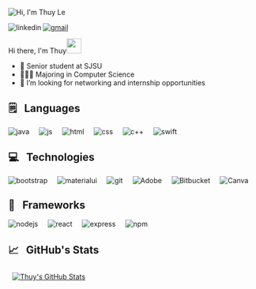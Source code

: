 
![Hi, I'm Thuy Le](https://user-images.githubusercontent.com/67810546/118386433-53463d00-b5cc-11eb-9890-ac4f0661506b.png)

[<img align="left" alt="linkedin" src="https://img.shields.io/badge/LinkedIn-0077B5?&style=for-the-badge&logo=linkedin&logoColor=white" />](https://www.linkedin.com/in/thuyle97) 
[<img alt="gmail" src="https://img.shields.io/badge/Gmail-D14836?style=for-the-badge&logo=gmail&logoColor=white" />](mailto:thuynhatphuong.le@sjsu.edu) 

Hi there, I'm Thuy<img src="https://raw.githubusercontent.com/MartinHeinz/MartinHeinz/master/wave.gif" width="30px">
- 🌱 Senior student at SJSU
- 👩🏻‍💻 Majoring in Computer Science
- 💞️ I’m looking for networking and internship opportunities

<h2>🗒 &nbsp Languages</h3>

<img alt="java" src="https://img.shields.io/badge/Java-ED8B00?style=for-the-badge&logo=java&logoColor=white" /> &nbsp; &nbsp;
<img alt="js" src="https://img.shields.io/badge/JavaScript-323330?style=for-the-badge&logo=javascript&logoColor=F7DF1E" /> &nbsp; &nbsp;
<img alt="html" src="https://img.shields.io/badge/HTML-239120?style=for-the-badge&logo=html5&logoColor=white" /> &nbsp; &nbsp;
<img alt="css" src="https://img.shields.io/badge/CSS-239120?&style=for-the-badge&logo=css3&logoColor=white" /> &nbsp; &nbsp;
<img alt="c++" src="https://img.shields.io/badge/C%2B%2B-00599C?style=for-the-badge&logo=c%2B%2B&logoColor=white" /> &nbsp; &nbsp;
<img alt="swift" src="https://img.shields.io/badge/Swift-FA7343?style=for-the-badge&logo=swift&logoColor=white" /> &nbsp; &nbsp;

<h2>💻 &nbsp Technologies</h3>

<img alt="bootstrap" src="https://img.shields.io/badge/Bootstrap-563D7C?style=for-the-badge&logo=bootstrap&logoColor=white" /> &nbsp; &nbsp;
<img alt="materialui" src="https://img.shields.io/badge/Material--UI-0081CB?style=for-the-badge&logo=material-ui&logoColor=white" /> &nbsp; &nbsp;
<img alt="git" src="https://img.shields.io/badge/Git-F05032?style=for-the-badge&logo=git&logoColor=white" /> &nbsp; &nbsp;
<img alt="Adobe" src="https://img.shields.io/badge/Adobe%20XD-FF61F6?style=for-the-badge&logo=Adobe%20XD&logoColor=white" /> &nbsp; &nbsp;
<img alt="Bitbucket" src="https://img.shields.io/badge/bitbucket-%230047B3.svg?&style=for-the-badge&logo=bitbucket&logoColor=white"/> &nbsp; &nbsp;
<img alt="Canva" src="https://img.shields.io/badge/Figma-F24E1E?style=for-the-badge&logo=figma&logoColor=white"/>

<h2>🚀 &nbsp Frameworks </h3>

<img alt="nodejs" src="https://img.shields.io/badge/Node.js-339933?style=for-the-badge&logo=nodedotjs&logoColor=white" /> &nbsp; &nbsp;
<img alt="react" src="https://img.shields.io/badge/React-20232A?style=for-the-badge&logo=react&logoColor=61DAFB" /> &nbsp; &nbsp;
<img alt="express" src="https://img.shields.io/badge/Express.js-000000?style=for-the-badge&logo=express&logoColor=white" /> &nbsp; &nbsp;
<img alt="npm" src="https://img.shields.io/badge/npm-CB3837?style=for-the-badge&logo=npm&logoColor=white" /> &nbsp; &nbsp;

<h2>📈 &nbsp GitHub's Stats</h3>

<a href="https://github.com/thuyle97">
  <img align="center" style="margin:0.5rem" src="https://github-readme-stats.vercel.app/api?username=thuyle97&show_icons=true&line_height=27&count_private=true&hide=issues,stars&theme=default" alt="Thuy's GitHub Stats" />
</a>

<!---
1A2B34
thuyle97/thuyle97 is a ✨ special ✨ repository because its `README.md` (this file) appears on your GitHub profile.
You can click the Preview link to take a look at your changes.
--->
